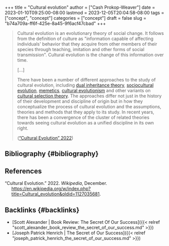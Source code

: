 +++
title = "Cultural evolution"
author = ["Cash Prokop-Weaver"]
date = 2023-01-10T09:25:00-08:00
lastmod = 2023-12-05T20:04:58-08:00
tags = ["concept", "concept"]
categories = ["concept"]
draft = false
slug = "b74a709a-ff6f-425e-8a45-9f6acf47cbad"
+++

> Cultural evolution is an evolutionary theory of social change. It follows from the definition of culture as "information capable of affecting individuals' behavior that they acquire from other members of their species through teaching, imitation and other forms of social transmission". Cultural evolution is the change of this information over time.
>
> [...]
>
> There have been a number of different approaches to the study of cultural evolution, including [dual inheritance theory](https://en.wikipedia.org/wiki/Dual_inheritance_theory), [sociocultural evolution](https://en.wikipedia.org/wiki/Sociocultural_evolution), [memetics](https://en.wikipedia.org/wiki/Memetics), [cultural evolutionism](https://en.wikipedia.org/wiki/Cultural_evolutionism) and other variants on [cultural selection theory](https://en.wikipedia.org/wiki/Cultural_selection_theory). The approaches differ not just in the history of their development and discipline of origin but in how they conceptualize the process of cultural evolution and the assumptions, theories and methods that they apply to its study. In recent years, there has been a convergence of the cluster of related theories towards seeing cultural evolution as a unified discipline in its own right.
>
> (<a href="#citeproc_bib_item_1">“Cultural Evolution” 2022</a>)


## Bibliography {#bibliography}

## References

<style>.csl-entry{text-indent: -1.5em; margin-left: 1.5em;}</style><div class="csl-bib-body">
  <div class="csl-entry"><a id="citeproc_bib_item_1"></a>“Cultural Evolution.” 2022. <i>Wikipedia</i>, December. <a href="https://en.wikipedia.org/w/index.php?title=Cultural_evolution&oldid=1127035681">https://en.wikipedia.org/w/index.php?title=Cultural_evolution&#38;oldid=1127035681</a>.</div>
</div>


## Backlinks {#backlinks}

-   [Scott Alexander | Book Review: The Secret Of Our Success]({{< relref "scott_alexander_book_review_the_secret_of_our_success.md" >}})
-   [Joseph Patrick Henrich | The Secret of Our Success]({{< relref "joseph_patrick_henrich_the_secret_of_our_success.md" >}})
